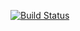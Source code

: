 [![Build Status](https://skipi.sxmoon.com/badges/calculator/branches/test-flakes-2.svg?style=shields&key=145067ca-b0ff-491b-8f67-3e387104cc93)](https://skipi.sxmoon.com/projects/calculator)
